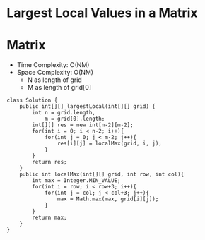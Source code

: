 # Largest Local Values in a Matrix
# Matrix
* Time Complexity: O(NM)
* Space Complexity: O(NM)
	* N as length of grid
	* M as length of grid[0]
```
class Solution {
    public int[][] largestLocal(int[][] grid) {
        int n = grid.length,
            m = grid[0].length;
        int[][] res = new int[n-2][m-2];
        for(int i = 0; i < n-2; i++){
            for(int j = 0; j < m-2; j++){
                res[i][j] = localMax(grid, i, j);
            }
        }
        return res;
    }
    public int localMax(int[][] grid, int row, int col){
        int max = Integer.MIN_VALUE;
        for(int i = row; i < row+3; i++){
            for(int j = col; j < col+3; j++){
                max = Math.max(max, grid[i][j]);
            }
        }
        return max;
    }
}
```